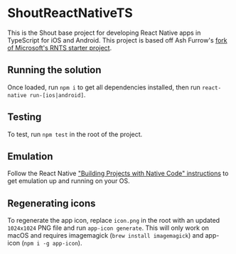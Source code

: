 # ShoutReactNativeTS
This is the Shout base project for developing React Native apps in TypeScript for iOS and Android. This project is based off Ash Furrow's [fork of Microsoft's RNTS starter project](https://github.com/ashfurrow/TypeScript-React-Native-Starter).

## Running the solution
Once loaded, run `npm i` to get all dependencies installed, then run `react-native run-[ios|android]`.

## Testing
To test, run `npm test` in the root of the project.

## Emulation
Follow the React Native ["Building Projects with Native Code" instructions](https://facebook.github.io/react-native/docs/getting-started.html) to get emulation up and running on your OS.

## Regenerating icons
To regenerate the app icon, replace `icon.png` in the root with an updated `1024x1024` PNG file and run `app-icon generate`. This will only work on macOS and requires imagemagick (`brew install imagemagick`) and app-icon (`npm i -g app-icon`).